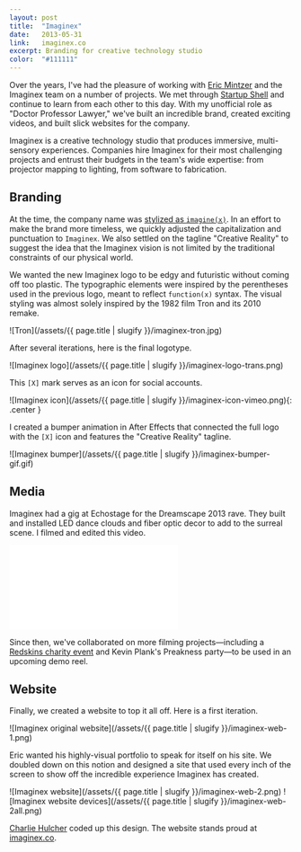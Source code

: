 ```yaml
---
layout: post
title:  "Imaginex"
date:   2013-05-31
link:	imaginex.co
excerpt: Branding for creative technology studio
color:  "#111111"
---
```


Over the years, I've had the pleasure of working with [Eric Mintzer](https://twitter.com/ericmintzer) and the Imaginex team on a number of projects. We met through [Startup Shell](http://startupshell.org) and continue to learn from each other to this day. With my unofficial role as "Doctor Professor Lawyer," we've built an incredible brand, created exciting videos, and built slick websites for the company.

Imaginex is a creative technology studio that produces immersive, multi-sensory experiences. Companies hire Imaginex for their most challenging projects and entrust their budgets in the team's wide expertise: from projector mapping to lighting, from software to fabrication.

## Branding

At the time, the company name was [stylized as `imagine(x)`](https://umddingman.files.wordpress.com/2012/11/imaginex.jpg). In an effort to make the brand more timeless, we quickly adjusted the capitalization and punctuation to `Imaginex`. We also settled on the tagline "Creative Reality" to suggest the idea that the Imaginex vision is not limited by the traditional constraints of our physical world.

We wanted the new Imaginex logo to be edgy and futuristic without coming off too plastic. The typographic elements were inspired by the perentheses used in the previous logo, meant to reflect `function(x)` syntax. The visual styling was almost solely inspired by the 1982 film Tron and its 2010 remake.

![Tron](/assets/{{ page.title | slugify }}/imaginex-tron.jpg)

After several iterations, here is the final logotype.

![Imaginex logo](/assets/{{ page.title | slugify }}/imaginex-logo-trans.png)

This `[X]` mark serves as an icon for social accounts.

![Imaginex icon](/assets/{{ page.title | slugify }}/imaginex-icon-vimeo.png){: .center }

I created a bumper animation in After Effects that connected the full logo with the `[X]` icon and features the "Creative Reality" tagline.

![Imaginex bumper](/assets/{{ page.title | slugify }}/imaginex-bumper-gif.gif)

## Media

Imaginex had a gig at Echostage for the Dreamscape 2013 rave. They built and installed LED dance clouds and fiber optic decor to add to the surreal scene. I filmed and edited this video.

<div class="embed-container">
	<iframe src="//player.vimeo.com/video/67373009?title=0&amp;byline=0&amp;portrait=0&amp;color=78ffff" frameborder="0" webkitallowfullscreen mozallowfullscreen allowfullscreen></iframe>
</div>

Since then, we've collaborated on more filming projects&mdash;including a [Redskins charity event](http://www.bgcgw.org/pierre-garcons-2nd-annual-all-white-charity-event/) and Kevin Plank's Preakness party&mdash;to be used in an upcoming demo reel.

## Website

Finally, we created a website to top it all off. Here is a first iteration.

![Imaginex original website](/assets/{{ page.title | slugify }}/imaginex-web-1.png)

Eric wanted his highly-visual portfolio to speak for itself on his site. We doubled down on this notion and designed a site that used every inch of the screen to show off the incredible experience Imaginex has created.

![Imaginex website](/assets/{{ page.title | slugify }}/imaginex-web-2.png)
![Imaginex website devices](/assets/{{ page.title | slugify }}/imaginex-web-2all.png)

[Charlie Hulcher](http://hulchr.com/) coded up this design. The website stands proud at [imaginex.co](http://imaginex.co).
